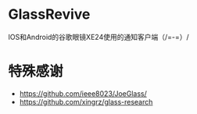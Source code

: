 # GlassRevive
IOS和Android的谷歌眼镜XE24使用的通知客户端（/=-=）/

# 特殊感谢
* https://github.com/ieee8023/JoeGlass/
* https://github.com/xingrz/glass-research